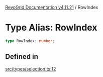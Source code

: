 [RevoGrid Documentation v4.11.21](README.md) / RowIndex

# Type Alias: RowIndex

```ts
type RowIndex: number;
```

## Defined in

[src/types/selection.ts:12](https://github.com/revolist/revogrid/blob/a0e7ff1e32285a85a0644789b55a183ad196d0cf/src/types/selection.ts#L12)
